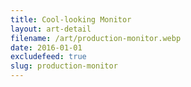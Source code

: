 ```yaml
---
title: Cool-looking Monitor
layout: art-detail
filename: /art/production-monitor.webp
date: 2016-01-01
excludefeed: true
slug: production-monitor
---
```

